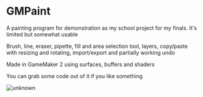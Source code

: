 # GMPaint

A painting program for demonstration as my school project for my finals. It's limited but somewhat usable

Brush, line, eraser, pipette, fill and area selection tool, layers, copy/paste with resizing and rotating, import/export and partially working undo

Made in GameMaker 2 using surfaces, buffers and shaders

You can grab some code out of it if you like something

![unknown](https://user-images.githubusercontent.com/68820052/164256149-bf2601ca-273c-48c1-a6aa-0b7ed5ebefd9.png)
